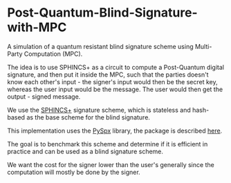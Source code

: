 # Post-Quantum-Blind-Signature-with-MPC
A simulation of a quantum resistant blind signature scheme using Multi-Party Computation (MPC).

The idea is to use SPHINCS+ as a circuit to compute a Post-Quantum digital signature, and then put it inside the MPC, such that the parties doesn't know each other's input - the signer's input would then be the secret key, whereas the user input would be the message. 
The user would then get the output - signed message.

We use the [SPHINCS+](https://sphincs.org/) signature scheme, which is stateless and hash-based as the base scheme for the blind signature. 

This implementation uses the [PySpx](https://github.com/sphincs/pyspx.git) library, the package is described [here](https://pypi.org/project/PySPX/).

The goal is to benchmark this scheme and determine if it is efficient in practice and can be used as a blind signature scheme. 

We want the cost for the signer lower than the user's generally since the computation will mostly be done by the signer. 